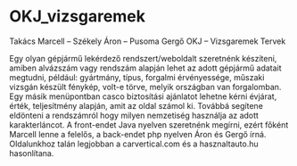 # OKJ_vizsgaremek

Takács Marcell – Székely Áron – Pusoma Gergő
OKJ – Vizsgaremek Tervek

Egy olyan gépjármű lekérdező rendszert/weboldalt szeretnénk készíteni, amiben alvázszám vagy rendszám alapján lehet az adott gépjármű adatait megtudni, például: gyártmány, típus, forgalmi érvényessége, műszaki vizsgán készült fénykép, volt-e törve, melyik országban van forgalomban. Egy másik menüpontban casco biztosítási ajánlatot lehetne kérni évjárat, érték, teljesítmény alapján, amit az oldal számol ki. Továbbá segítene eldönteni a rendszámról hogy milyen nemzetiség használja az adott karakterláncot.
A front-endet Java nyelven szeretnénk megírni, ezért főként Marcell lenne a felelős, a back-endet php nyelven Áron és Gergő írná.
Oldalunkhoz talán legjobban a carvertical.com és a hasznaltauto.hu hasonlítana.

